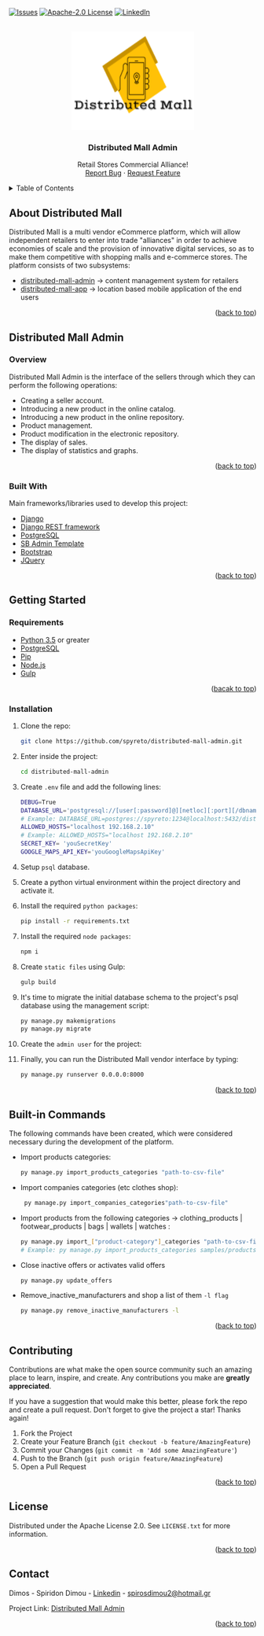 <div id="top"></div>
<!-- Distributed Mall admin inteface -->

[![Issues][issues-shield]][issues-url]
[![Apache-2.0 License][license-shield]][license-url]
[![LinkedIn][linkedin-shield]][linkedin-url]

<!-- PROJECT LOGO -->
<br />
<div align="center">
  <a href="https://github.com/spyreto">
    <img src="logo.png" alt="Logo" width="250" height="200">
  </a>

  <h3 align="center">Distributed Mall Admin</h3>

  <p align="center">
    Retail Stores Commercial Alliance!
    <br />
    <a href="https://github.com/spyreto/distributed-mall-admin/issues">Report Bug</a>
    ·
    <a href="https://github.com/spyreto/distributed-mall-admin/issues">Request Feature</a>
  </p>
</div>



<!-- TABLE OF CONTENTS -->
<details>
    <summary>Table of Contents</summary>
    <ol>
        <li>
            <a href="#about-the-project">About Distributed Mall</a>
        </li>
        <li>
            <a href="#distributed-mall-admin">Distributed Mall Admin</a>
            <ul>
                <li><a href="#overview">Overview</a></li>
                <li><a href="#built-with">Built With</a></li>
            </ul>
        </li>
        <li>
            <a href="#getting-started">Getting Started</a>
            <ul>
                <li><a href="#requirements">Requirements</a></li>
                <li><a href="#installation">Installation</a></li>
            </ul>
        </li>
        <li><a href="#built-in-commands">Built-in Commands</a></li>
        <li><a href="#contributing">Contributing</a></li>
        <li><a href="#license">License</a></li>
        <li><a href="#contact">Contact</a></li>
    </ol>
</details>


<!-- ABOUT THE DISTRIBUTED MALL -->
## About Distributed Mall

Distributed Mall is a multi vendor eCommerce platform, which will allow independent retailers to enter into trade "alliances" in order to achieve economies of scale and the provision of innovative digital services, so as to make them competitive with shopping malls and e-commerce stores. Τhe platform consists of two subsystems:

* <a href="https://github.com/spyreto/distributed-mall-admin">distributed-mall-admin</a> &rarr; content management system for retailers  
* <a href="https://github.com/spyreto/distributed-mall-app">distributed-mall-app</a> &rarr; location based mobile application of the end users

<p align="right">(<a href="#top">back to top</a>)</p>


## Distributed Mall Admin

### Overview

Distributed Mall Admin is the interface of the sellers through which they can perform the following operations:

* Creating a seller account.
* Introducing a new product in the online catalog.
* Introducing a new product in the online repository.
* Product management.
* Product modification in the electronic repository.
* Τhe display of sales.
* Τhe display of statistics and graphs.

<p align="right">(<a href="#top">back to top</a>)</p>


### Built With

Main frameworks/libraries used to develop this project:

* [Django](https://www.djangoproject.com/)
* [Django REST framework](https://www.django-rest-framework.org/)
* [PostgreSQL](https://www.postgresql.org/)
* [SB Admin Template](https://github.com/StartBootstrap/startbootstrap-sb-admin)
* [Bootstrap](https://getbootstrap.com)
* [JQuery](https://jquery.com)

<p align="right">(<a href="#top">back to top</a>)</p>


<!-- GETTING STARTED -->

## Getting Started

### Requirements

*  [Python 3.5](https://www.python.org/downloads/) or greater
*  [PostgreSQL](https://www.postgresql.org/download/)
*  [Pip](https://pypi.org/project/pip/)
*  [Node.js](https://nodejs.org/en/)
*  [Gulp](https://gulpjs.com/docs/en/getting-started/quick-start)

<p align="right">(<a href="#top">bacak to top</a>)</p>


### Installation

1. Clone the repo:
   ```sh
   git clone https://github.com/spyreto/distributed-mall-admin.git
   ```
   
2.	Enter inside the project:
    ```sh
    cd distributed-mall-admin
    ```

3.	Create `.env` file and add the following lines:
    ```sh
    DEBUG=True
    DATABASE_URL='postgresql://[user[:password]@][netloc][:port][/dbname][?param1=value1&...]db?'
    # Example: DATABASE_URL=postgres://spyreto:1234@localhost:5432/distributed_mall_db?
    ALLOWED_HOSTS="localhost 192.168.2.10"
    # Example: ALLOWED_HOSTS="localhost 192.168.2.10"
    SECRET_KEY= 'youSecretKey'
    GOOGLE_MAPS_API_KEY='youGoogleMapsApiKey'
    ```

4.	Setup `psql` database.

5.  Create a python virtual environment within the project directory and activate it.

6.  Install the required `python packages`:
    ```sh
    pip install -r requirements.txt
    ```
7.  Install the required `node packages`:
    ```sh
    npm i
    ```    

8. Create `static files` using Gulp: 
    ```sh
    gulp build
    ```   
9.  It's time to migrate the initial database schema to the project's psql database using the management script:
    ```sh
    py manage.py makemigrations
    py manage.py migrate
    ```  
10. Create the `admin user` for the project:

11. Finally, you can run the Distributed Mall vendor interface by typing:
    ```sh
    py manage.py runserver 0.0.0.0:8000
    ``` 

<p align="right">(<a href="#top">back to top</a>)</p>

## Built-in Commands

The following commands have been created, which were considered necessary during the development of the platform.

*   Import products categories:
    ```sh
    py manage.py import_products_categories "path-to-csv-file"
    ```
    
*   Import companies categories (etc clothes shop):
    ```sh
     py manage.py import_companies_categories"path-to-csv-file"
    ```    

*   Import products from the following categories &rarr; clothing_products | footwear_products | bags | wallets | watches :
    ```sh
    py manage.py import_["product-category"]_categories "path-to-csv-file"
    # Example: py manage.py import_products_categories samples/products-categories.csv
    ``` 
    
*   Close inactive offers or activates valid offers
    ```sh
    py manage.py update_offers
    ``` 

*   Remove_inactive_manufacturers and shop a list of them  `-l flag`
    ```sh
    py manage.py remove_inactive_manufacturers -l
    ```
    
<p align="right">(<a href="#top">back to top</a>)</p>


<!-- CONTRIBUTING -->
## Contributing

Contributions are what make the open source community such an amazing place to learn, inspire, and create. Any contributions you make are **greatly appreciated**.

If you have a suggestion that would make this better, please fork the repo and create a pull request.
Don't forget to give the project a star! Thanks again!

1. Fork the Project
2. Create your Feature Branch (`git checkout -b feature/AmazingFeature`)
3. Commit your Changes (`git commit -m 'Add some AmazingFeature'`)
4. Push to the Branch (`git push origin feature/AmazingFeature`)
5. Open a Pull Request

<p align="right">(<a href="#top">back to top</a>)</p>


<!-- LICENSE -->
## License

Distributed under the Apache License 2.0. See `LICENSE.txt` for more information.

<p align="right">(<a href="#top">back to top</a>)</p>


<!-- CONTACT -->
## Contact

Dimos - Spiridon Dimou - [Linkedin](https://www.linkedin.com/in/spiridon-dimou-2aa98216b) - spirosdimou2@hotmail.gr

Project Link: [Distributed Mall Admin](https://github.com/spyreto/distributed-mall-admin)

<p align="right">(<a href="#top">back to top</a>)</p>


<!-- MARKDOWN LINKS & IMAGES -->
<!-- https://www.markdownguide.org/basic-syntax/#reference-style-links -->
[issues-shield]:https://img.shields.io/github/issues/spyreto/distributed-mall-admin?style=flat-square
[issues-url]: https://github.com/spyreto/distributed-mall-admin/issues
[license-shield]: https://img.shields.io/github/license/spyreto/distributed-mall-admin?style=flat-square
[license-url]: https://github.com/spyreto/distributed-mall-admin/blob/main/LICENSE
[linkedin-shield]: https://img.shields.io/badge/-LinkedIn-black.svg?style=flat-square&logo=linkedin&colorB=555
[linkedin-url]: https://www.linkedin.com/in/spiridon-dimou-2aa98216b/
